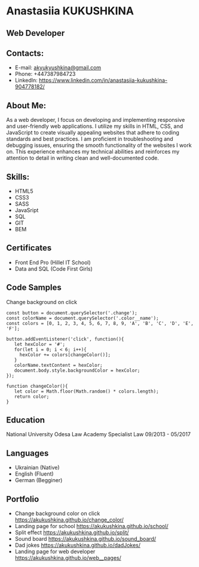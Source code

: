 # Anastasiia KUKUSHKINA
## Web Developer

## Contacts:

- E-mail: <akyukyushkina@gmail.com>
- Phone: +447387984723
- LinkedIn: <https://www.linkedin.com/in/anastasiia-kukushkina-904778182/>

## About Me:

As a web developer, I focus on developing and implementing responsive and user-friendly web applications. I utilize my skills in HTML, CSS, and
JavaScript to create visually appealing websites that adhere to coding standards and best practices. I am proficient in troubleshooting and debugging
issues, ensuring the smooth functionality of the websites I work on. This experience enhances my technical abilities and reinforces my attention to
detail in writing clean and well-documented code. 

## Skills:

- HTML5
- CSS3
- SASS
- JavaSript
- SQL
- GIT
- BEM

## Certificates

- Front End Pro (Hillel IT School)
- Data and SQL (Code First Girls)


## Code Samples

Change background on click

```
const button = document.querySelector('.change');
const colorName = document.querySelector('.color__name');
const colors = [0, 1, 2, 3, 4, 5, 6, 7, 8, 9, 'A', 'B', 'C', 'D', 'E', 'F'];

button.addEventListener('click', function(){
   let hexColor = '#';
   for(let i = 0; i < 6; i++){
     hexColor += colors[changeColor()];
   }
   colorName.textContent = hexColor;
   document.body.style.backgroundColor = hexColor;
});

function changeColor(){
   let color = Math.floor(Math.random() * colors.length);
   return color;
}

```

## Education

National University Odesa Law Academy
Specialist
Law
09/2013 - 05/2017

## Languages

- Ukrainian (Native)
- English (Fluent)
- German (Begginer)

## Portfolio

- Change background color on click <https://akukushkina.github.io/change_color/>
- Landing page for school <https://akukushkina.github.io/school/>
- Split effect <https://akukushkina.github.io/split/>
- Sound board <https://akukushkina.github.io/sound_board/>
- Dad jokes <https://akukushkina.github.io/dadJokes/>
- Landing page for web developer <https://akukushkina.github.io/web__pages/>
